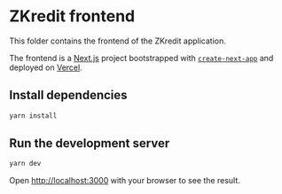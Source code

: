 # ZKredit frontend

This folder contains the frontend of the ZKredit application.

The frontend is a [Next.js](https://nextjs.org/) project bootstrapped with [`create-next-app`](https://github.com/vercel/next.js/tree/canary/packages/create-next-app) and deployed on [Vercel](https://github.com/vercel/vercel).

## Install dependencies

```bash
yarn install
```

## Run the development server

```bash
yarn dev
```

Open [http://localhost:3000](http://localhost:3000) with your browser to see the result.
